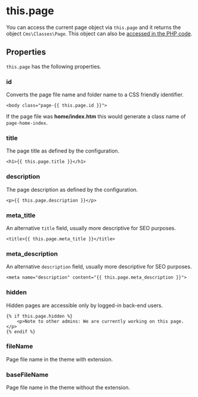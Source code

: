 # this.page

You can access the current page object via `this.page` and it returns the object `Cms\Classes\Page`. This object can also be [accessed in the PHP code](../cms/pages/#page-variables).

## Properties

`this.page` has the following properties.

### id

Converts the page file name and folder name to a CSS friendly identifier.

    <body class="page-{{ this.page.id }}">

If the page file was **home/index.htm** this would generate a class name of `page-home-index`.

### title

The page title as defined by the configuration.

    <h1>{{ this.page.title }}</h1>

### description

The page description as defined by the configuration.

    <p>{{ this.page.description }}</p>

### meta_title

An alternative `title` field, usually more descriptive for SEO purposes.

    <title>{{ this.page.meta_title }}</title>

### meta_description

An alternative `description` field, usually more descriptive for SEO purposes.

    <meta name="description" content="{{ this.page.meta_description }}">

### hidden

Hidden pages are accessible only by logged-in back-end users.

    {% if this.page.hidden %}
        <p>Note to other admins: We are currently working on this page.</p>
    {% endif %}

### fileName

Page file name in the theme with extension.

### baseFileName

Page file name in the theme without the extension.